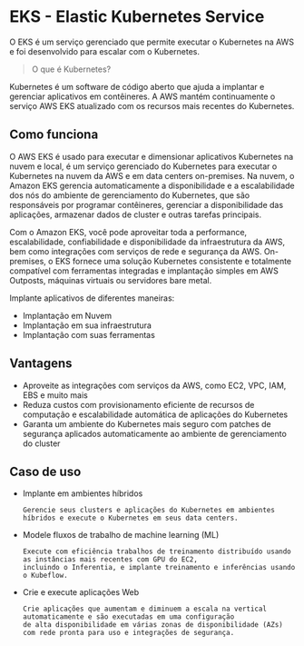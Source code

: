 # EKS - Elastic Kubernetes Service

O EKS é um serviço gerenciado que permite executar o Kubernetes na AWS e foi desenvolvido para escalar com o Kubernetes.

> O que é Kubernetes?

Kubernetes é um software de código aberto que ajuda a implantar e gerenciar aplicativos em contêineres. A AWS mantém continuamente o serviço AWS EKS atualizado com os recursos mais recentes do Kubernetes.

## Como funciona

O AWS EKS é usado para executar e dimensionar aplicativos Kubernetes na nuvem e local, é um serviço gerenciado do Kubernetes para executar o Kubernetes na nuvem da AWS e em data centers on-premises. Na nuvem, o Amazon EKS gerencia automaticamente a disponibilidade e a escalabilidade dos nós do ambiente de gerenciamento do Kubernetes, que são responsáveis por programar contêineres, gerenciar a disponibilidade das aplicações, armazenar dados de cluster e outras tarefas principais. 

Com o Amazon EKS, você pode aproveitar toda a performance, escalabilidade, confiabilidade e disponibilidade da infraestrutura da AWS, bem como integrações com serviços de rede e segurança da AWS. On-premises, o EKS fornece uma solução Kubernetes consistente e totalmente compatível com ferramentas integradas e implantação simples em AWS Outposts, máquinas virtuais ou servidores bare metal.

Implante aplicativos de diferentes maneiras:

- Implantação em Nuvem
- Implantação em sua infraestrutura
- Implantação com suas ferramentas

## Vantagens

- Aproveite as integrações com serviços da AWS, como EC2, VPC, IAM, EBS e muito mais
- Reduza custos com provisionamento eficiente de recursos de computação e escalabilidade automática de aplicações do Kubernetes
- Garanta um ambiente do Kubernetes mais seguro com patches de segurança aplicados automaticamente ao ambiente de gerenciamento do cluster

## Caso de uso

- Implante em ambientes híbridos

      Gerencie seus clusters e aplicações do Kubernetes em ambientes híbridos e execute o Kubernetes em seus data centers.

- Modele fluxos de trabalho de machine learning (ML)

      Execute com eficiência trabalhos de treinamento distribuído usando as instâncias mais recentes com GPU do EC2, 
      incluindo o Inferentia, e implante treinamento e inferências usando o Kubeflow.

- Crie e execute aplicações Web

      Crie aplicações que aumentam e diminuem a escala na vertical automaticamente e são executadas em uma configuração 
      de alta disponibilidade em várias zonas de disponibilidade (AZs) com rede pronta para uso e integrações de segurança.
